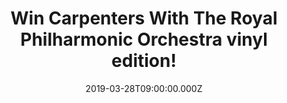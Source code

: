 ---
campaign-uuid: "c-928b135d-b63e-4e6d-878d-9c17e2cfdc6d"
type: "Competition"
category: "Music"
date: "2019-03-28T09:00:00.000Z"
end-date: "2019-04-28T23:59:00.000Z"
disable-form: false
is_promoted: false
has_entry_page: true
title: "Win Carpenters With The Royal Philharmonic Orchestra vinyl edition!"
competition-description: "<p>Carpenters With The Royal Philharmonic Orchestra pairs\
  \ the revered original melodic-pop recordings of Richard and Karen Carpenter with\
  \ brand-new symphonic arrangements composed, produced and conducted by Richard Carpenter\
  \ himself. We are giving away a copy of their brand new record on vinyl edition\
  \ to one of our members.</p>\n<p>Want it? Click below for a chance to win.</p>\n"
hero-header: "Win Carpenters With The Royal Philharmonic Orchestra vinyl edition!"
terms-confirmation: "N/A"
banner-img: "https://assets.expresslyapp.com/asset-d9d5f0dd-7d37-4753-82b3-0d0e594fb539.jpg"
logo-left-href: "http://club.expressly.io"
logo-left-image: "https://assets.expresslyapp.com/asset-52c2adaf-ed91-4afe-9d39-9295fa74721e.jpg"
logo-left-title: "ExpresslyClub"
bg-image-hero: "https://assets.expresslyapp.com/asset-32d19f0f-7696-49da-94d0-f81aaecd2c0f.jpg"
bg-image-first: "https://assets.expresslyapp.com/asset-3e6b261e-d3da-465d-bb96-0fa7f40779bf.jpg"
section1-content: "<p>Performed by the Royal Philharmonic Orchestra and recorded at\
  \ the iconic Abbey Road Studios in London, Richard’s fresh orchestrations coupled\
  \ with Karen’s timeless vocals marks a historic reimagining, making for an essential\
  \ collection of signature hits and beloved favourites including We’ve Only Just\
  \ Begun, Yesterday Once More, (They Long To Be) Close To You, Top of the World and\
  \ Superstar and many more!</p>\n<p>We have managed to get our hands on Richard and\
  \ Karen Carpenter new record: Carpenters With The Royal Philharmonic Orchestra on\
  \ vinyl edition to give away to one of our lucky members. If you don’t want to miss\
  \ this work of art, enter the form below and it could be coming home with you.</p>\n"
entry-title: "Win Carpenters With The Royal Philharmonic Orchestra vinyl edition!"
entry-content: "<p>Enter the draw to win Carpenters With The Royal Philharmonic Orchestra\
  \ vinyl edition by entering below before 23:59 on 28th of April 2019.</p>\n"
has-winner: false
prize-description: "Carpenters With The Royal Philharmonic Orchestra vinyl edition."
special-conditions: "Multiple entries are allowed up to one every day.\r\nThis competition\
  \ is also available on: https://aaa.nme.com/competitions/\r\ncarpenters-royal-philharmonic-orchestra-vinyl"
country-restrictions:
- "GB"
---